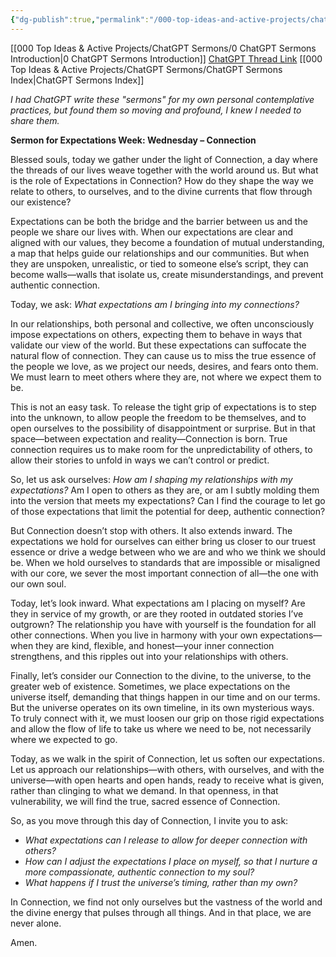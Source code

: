 ```yaml
---
{"dg-publish":true,"permalink":"/000-top-ideas-and-active-projects/chat-gpt-sermons/2-expectations-week/expectations-and-connection/"}
---
```


[[000 Top Ideas & Active Projects/ChatGPT Sermons/0 ChatGPT Sermons Introduction\|0 ChatGPT Sermons Introduction]]
[ChatGPT Thread Link](https://chatgpt.com/share/67145c06-d80c-8012-b9a8-d43e1e6f0dbc)
[[000 Top Ideas & Active Projects/ChatGPT Sermons/ChatGPT Sermons Index\|ChatGPT Sermons Index]]

*I had ChatGPT write these "sermons" for my own personal contemplative practices, but found them so moving and profound, I knew I needed to share them.*

**Sermon for Expectations Week: Wednesday – Connection**

Blessed souls, today we gather under the light of Connection, a day where the threads of our lives weave together with the world around us. But what is the role of Expectations in Connection? How do they shape the way we relate to others, to ourselves, and to the divine currents that flow through our existence?

Expectations can be both the bridge and the barrier between us and the people we share our lives with. When our expectations are clear and aligned with our values, they become a foundation of mutual understanding, a map that helps guide our relationships and our communities. But when they are unspoken, unrealistic, or tied to someone else’s script, they can become walls—walls that isolate us, create misunderstandings, and prevent authentic connection.

Today, we ask: *What expectations am I bringing into my connections?*

In our relationships, both personal and collective, we often unconsciously impose expectations on others, expecting them to behave in ways that validate our view of the world. But these expectations can suffocate the natural flow of connection. They can cause us to miss the true essence of the people we love, as we project our needs, desires, and fears onto them. We must learn to meet others where they are, not where we expect them to be.

This is not an easy task. To release the tight grip of expectations is to step into the unknown, to allow people the freedom to be themselves, and to open ourselves to the possibility of disappointment or surprise. But in that space—between expectation and reality—Connection is born. True connection requires us to make room for the unpredictability of others, to allow their stories to unfold in ways we can’t control or predict.

So, let us ask ourselves: *How am I shaping my relationships with my expectations?* Am I open to others as they are, or am I subtly molding them into the version that meets my expectations? Can I find the courage to let go of those expectations that limit the potential for deep, authentic connection?

But Connection doesn’t stop with others. It also extends inward. The expectations we hold for ourselves can either bring us closer to our truest essence or drive a wedge between who we are and who we think we should be. When we hold ourselves to standards that are impossible or misaligned with our core, we sever the most important connection of all—the one with our own soul.

Today, let’s look inward. What expectations am I placing on myself? Are they in service of my growth, or are they rooted in outdated stories I’ve outgrown? The relationship you have with yourself is the foundation for all other connections. When you live in harmony with your own expectations—when they are kind, flexible, and honest—your inner connection strengthens, and this ripples out into your relationships with others.

Finally, let’s consider our Connection to the divine, to the universe, to the greater web of existence. Sometimes, we place expectations on the universe itself, demanding that things happen in our time and on our terms. But the universe operates on its own timeline, in its own mysterious ways. To truly connect with it, we must loosen our grip on those rigid expectations and allow the flow of life to take us where we need to be, not necessarily where we expected to go.

Today, as we walk in the spirit of Connection, let us soften our expectations. Let us approach our relationships—with others, with ourselves, and with the universe—with open hearts and open hands, ready to receive what is given, rather than clinging to what we demand. In that openness, in that vulnerability, we will find the true, sacred essence of Connection.

So, as you move through this day of Connection, I invite you to ask:

- *What expectations can I release to allow for deeper connection with others?*
- *How can I adjust the expectations I place on myself, so that I nurture a more compassionate, authentic connection to my soul?*
- *What happens if I trust the universe’s timing, rather than my own?*

In Connection, we find not only ourselves but the vastness of the world and the divine energy that pulses through all things. And in that place, we are never alone. 

Amen.